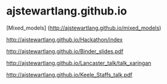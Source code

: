 # ajstewartlang.github.io

[Mixed_models] (http://ajstewartlang.github.io/mixed_models)

http://ajstewartlang.github.io/Hackathon/index

http://ajstewartlang.github.io/Binder_slides.pdf

http://ajstewartlang.github.io/Lancaster_talk/talk_xaringan

http://ajstewartlang.github.io/Keele_Staffs_talk.pdf
